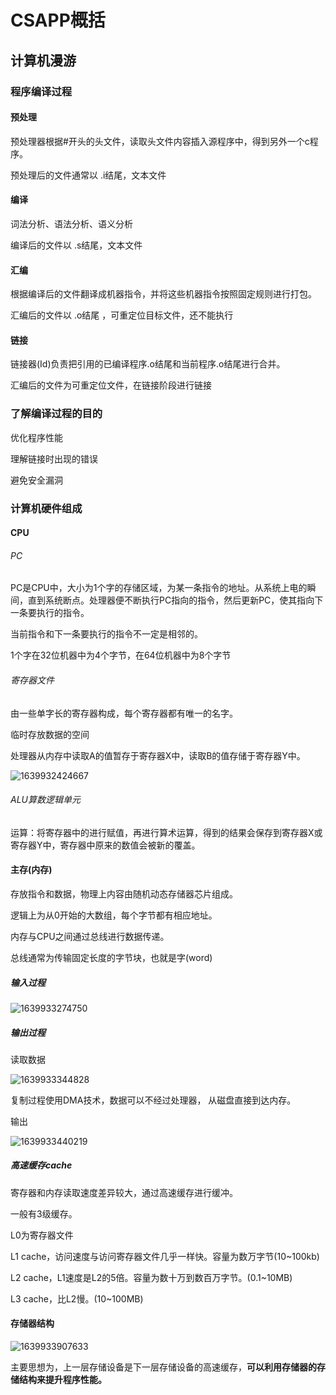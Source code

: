 # CSAPP概括

## 计算机漫游

### 程序编译过程

#### 预处理

预处理器根据#开头的头文件，读取头文件内容插入源程序中，得到另外一个c程序。

预处理后的文件通常以  .i结尾，文本文件

#### 编译

词法分析、语法分析、语义分析

编译后的文件以 .s结尾，文本文件

#### 汇编

根据编译后的文件翻译成机器指令，并将这些机器指令按照固定规则进行打包。

汇编后的文件以 .o结尾 ，可重定位目标文件，还不能执行

#### 链接

链接器(Id)负责把引用的已编译程序.o结尾和当前程序.o结尾进行合并。

汇编后的文件为可重定位文件，在链接阶段进行链接

### 了解编译过程的目的

优化程序性能

理解链接时出现的错误

避免安全漏洞

### 计算机硬件组成

#### CPU

###### PC

PC是CPU中，大小为1个字的存储区域，为某一条指令的地址。从系统上电的瞬间，直到系统断点。处理器便不断执行PC指向的指令，然后更新PC，使其指向下一条要执行的指令。

当前指令和下一条要执行的指令不一定是相邻的。

1个字在32位机器中为4个字节，在64位机器中为8个字节

###### 寄存器文件

由一些单字长的寄存器构成，每个寄存器都有唯一的名字。

临时存放数据的空间

处理器从内存中读取A的值暂存于寄存器X中，读取B的值存储于寄存器Y中。

![1639932424667](C:\Users\ASUS\AppData\Roaming\Typora\typora-user-images\1639932424667.png)

###### ALU算数逻辑单元

运算：将寄存器中的进行赋值，再进行算术运算，得到的结果会保存到寄存器X或寄存器Y中，寄存器中原来的数值会被新的覆盖。

#### 主存(内存)

存放指令和数据，物理上内容由随机动态存储器芯片组成。

逻辑上为从0开始的大数组，每个字节都有相应地址。

内存与CPU之间通过总线进行数据传递。

总线通常为传输固定长度的字节块，也就是字(word)

##### 输入过程

![1639933274750](C:\Users\ASUS\AppData\Roaming\Typora\typora-user-images\1639933274750.png)

##### 输出过程

读取数据

![1639933344828](C:\Users\ASUS\AppData\Roaming\Typora\typora-user-images\1639933344828.png)

复制过程使用DMA技术，数据可以不经过处理器， 从磁盘直接到达内存。

输出

![1639933440219](C:\Users\ASUS\AppData\Roaming\Typora\typora-user-images\1639933440219.png)

##### 高速缓存cache

寄存器和内存读取速度差异较大，通过高速缓存进行缓冲。

一般有3级缓存。

L0为寄存器文件

L1 cache，访问速度与访问寄存器文件几乎一样快。容量为数万字节(10~100kb)

L2 cache，L1速度是L2的5倍。容量为数十万到数百万字节。(0.1~10MB)

L3 cache，比L2慢。(10~100MB)

#### 存储器结构

![1639933907633](C:\Users\ASUS\AppData\Roaming\Typora\typora-user-images\1639933907633.png)

主要思想为，上一层存储设备是下一层存储设备的高速缓存，**可以利用存储器的存储结构来提升程序性能。**

